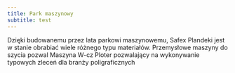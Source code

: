 ```yaml
---
title: Park maszynowy
subtitle: test
---
```


Dzięki budowanemu przez lata parkowi maszynowemu, Safex Plandeki jest w stanie
obrabiać wiele różnego typu materiałów. Przemysłowe maszyny do szycia pozwal
Maszyna W-cz Ploter pozwalający na wykonywanie typowych zleceń dla branży
poligraficznych
